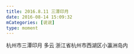 ```yaml
---
title: 2016.8.11 三潭印月
date: 2016-08-14 15:09:32
mCategories: [说说]
type: moment
---
```


<div id="pics-20160814150932"></div>

<script src="/lib/moment/pics.js"></script>
<script>
var data = [
    {"link": "2016-08-14_000012.jpeg", "type": "shuoshuo"},
    {"link": "2016-08-14_000014.jpeg", "type": "shuoshuo"},
    {"link": "2016-08-14_000015.jpeg", "type": "shuoshuo"},
    {"link": "2016-08-14_000016.jpeg", "type": "shuoshuo"},
    {"link": "2016-08-14_000017.jpeg", "type": "shuoshuo"},
    {"link": "2016-08-14_000018.jpeg", "type": "shuoshuo"},
    {"link": "2016-08-14_000019.jpeg", "type": "shuoshuo"},
    {"link": "2016-08-14_000020.jpeg", "type": "shuoshuo"}
];
picsRender(data, "pics-20160814150932");
</script>

杭州市三潭印月 多云
浙江省杭州市西湖区小瀛洲岛内
